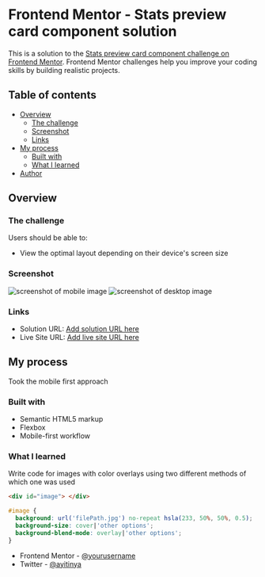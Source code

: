 # Frontend Mentor - Stats preview card component solution

This is a solution to the [Stats preview card component challenge on Frontend Mentor](https://www.frontendmentor.io/challenges/stats-preview-card-component-8JqbgoU62). Frontend Mentor challenges help you improve your coding skills by building realistic projects.

## Table of contents

- [Overview](#overview)
  - [The challenge](#the-challenge)
  - [Screenshot](#screenshot)
  - [Links](#links)
- [My process](#my-process)
  - [Built with](#built-with)
  - [What I learned](#what-i-learned)
- [Author](#author)

## Overview

### The challenge

Users should be able to:

- View the optimal layout depending on their device's screen size

### Screenshot

![screenshot of mobile image](./images/mobile.jpg)
![screenshot of desktop image](./images/desktop.jpg)

### Links

- Solution URL: [Add solution URL here](https://your-solution-url.com)
- Live Site URL: [Add live site URL here](https://your-live-site-url.com)

## My process

Took the mobile first approach

### Built with

- Semantic HTML5 markup
- Flexbox
- Mobile-first workflow

### What I learned

Write code for images with color overlays using two different methods of which one was used

```html
<div id="image"> </div>
```

```css
#image {
  background: url('filePath.jpg') no-repeat hsla(233, 50%, 50%, 0.5);
  background-size: cover|'other options';
  background-blend-mode: overlay|'other options';
}
```

- Frontend Mentor - [@yourusername](https://www.frontendmentor.io/profile/yourusername)
- Twitter - [@ayitinya](https://www.twitter.com/ayitinya)
